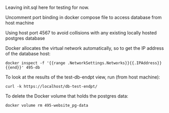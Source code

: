 Leaving init.sql here for testing for now.

Uncomment port binding in docker compose file to access database from host machine

Using host port 4567 to avoid collisions with any existing locally hosted postgres database

Docker allocates the virtual network automatically, so to get the IP address of the database host:

```docker inspect -f '{{range .NetworkSettings.Networks}}{{.IPAddress}}{{end}}' 495-db```

To look at the results of the test-db-endpt view, run (from host machine):

```curl -k https://localhost/db-test-endpt/```


To delete the Docker volume that holds the postgres data:

```docker volume rm 495-website_pg-data```